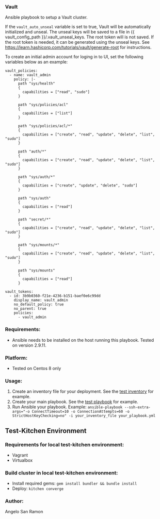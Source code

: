 ### Vault
Ansible playbook to setup a Vault cluster.  

If the `vault_auto_unseal` variable is set to true, Vault will be automatically initialized and unseal. The unseal keys will be saved to a file in {{ vault_config_path }}/.vault_unseal_keys. The root token will is not saved. If the root token is needed, it can be generated using the unseal keys. See https://learn.hashicorp.com/tutorials/vault/generate-root for instructions.  

To create an initial admin account for loging in to UI, set the following variables below as an example:

```
vault_policies:
  - name: vault_admin
    policy: |-
      path "sys/health"
      {
        capabilities = ["read", "sudo"]
      }

      path "sys/policies/acl"
      {
        capabilities = ["list"]
      }

      path "sys/policies/acl/*"
      {
        capabilities = ["create", "read", "update", "delete", "list", "sudo"]
      }

      path "auth/*"
      {
        capabilities = ["create", "read", "update", "delete", "list", "sudo"]
      }

      path "sys/auth/*"
      {
        capabilities = ["create", "update", "delete", "sudo"]
      }

      path "sys/auth"
      {
        capabilities = ["read"]
      }

      path "secret/*"
      {
        capabilities = ["create", "read", "update", "delete", "list", "sudo"]
      }

      path "sys/mounts/*"
      {
        capabilities = ["create", "read", "update", "delete", "list", "sudo"]
      }

      path "sys/mounts"
      {
        capabilities = ["read"]
      }

vault_tokens:
  - id: 3b9b0360-f21e-4236-b151-baef0e6c99dd
    display_name: vault_admin
    no_default_policy: true
    no_parent: true
    policies:
      - vault_admin
```

### Requirements:
* Ansible needs to be installed on the host running this playbook. Tested on version 2.9.11.

### Platform:
* Tested on Centos 8 only

### Usage:
1. Create an inventory file for your deployment. See the [test inventory](../tests/vault/inventory) for example.
2. Create your main playbook. See the [test playbook](../tests/vault/test.yml) for example.
3. Run Ansible your playbook. Example: `ansible-playbook --ssh-extra-args="-o ConnectTimeout=10 -o ConnectionAttempts=60 -o StrictHostKeyChecking=no" -i your_inventory_file your_playbook.yml`

## Test-Kitchen Environment
### Requirements for local test-kitchen environment:
- Vagrant
- Virtualbox

### Build cluster in local test-kitchen environment:
- Install required gems: `gem install bundler && bundle install`
- Deploy: `kitchen converge`

### Author:
Angelo San Ramon